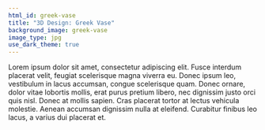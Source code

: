 ```yaml
---
html_id: greek-vase
title: "3D Design: Greek Vase"
background_image: greek-vase
image_type: jpg
use_dark_theme: true
---
```


Lorem ipsum dolor sit amet, consectetur adipiscing elit. Fusce interdum placerat velit, feugiat scelerisque magna viverra eu. Donec ipsum leo, vestibulum in lacus accumsan, congue scelerisque quam. Donec ornare, dolor vitae lobortis mollis, erat purus pretium libero, nec dignissim justo orci quis nisl. Donec at mollis sapien. Cras placerat tortor at lectus vehicula molestie. Aenean accumsan dignissim nulla at eleifend. Curabitur finibus leo lacus, a varius dui placerat et.